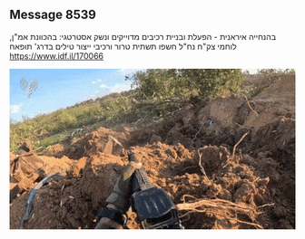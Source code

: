 ## Message 8539

בהנחייה איראנית - הפעלת ובניית רכיבים מדוייקים ונשק אסטרטגי:
בהכוונת אמ"ן, לוחמי צק"ח נח"ל חשפו תשתית טרור ורכיבי ייצור טילים בדרג' תופאח
https://www.idf.il/170066

![Photo](./8539/8539_photo.jpg)
